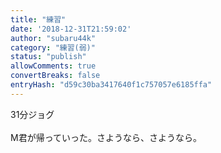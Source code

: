 ```yaml
---
title: "練習"
date: '2018-12-31T21:59:02'
author: "subaru44k"
category: "練習(弱)"
status: "publish"
allowComments: true
convertBreaks: false
entryHash: "d59c30ba3417640f1c757057e6185ffa"
---
```

31分ジョグ<br>
<br>
M君が帰っていった。さようなら、さようなら。
